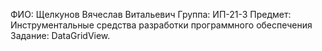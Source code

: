 ФИО: Щелкунов Вячеслав Витальевич Группа: ИП-21-3 Предмет: Инструментальные средства разработки программного обеспечения Задание: DataGridView.
